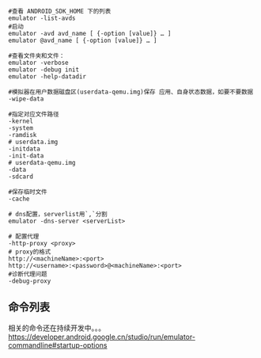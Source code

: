 ```
#查看 ANDROID_SDK_HOME 下的列表  
emulator -list-avds  
#启动  
emulator -avd avd_name [ {-option [value]} … ]  
emulator @avd_name [ {-option [value]} … ]  

#查看文件夹和文件：
emulator -verbose
emulator -debug init
emulator -help-datadir

#模拟器在用户数据磁盘区(userdata-qemu.img)保存 应用、自身状态数据，如要不要数据
-wipe-data

#指定对应文件路径  
-kernel
-system
-ramdisk
# userdata.img
-initdata
-init-data
# userdata-qemu.img
-data
-sdcard

#保存临时文件
-cache

# dns配置，serverlist用`,`分割  
emulator -dns-server <serverList>  

# 配置代理
-http-proxy <proxy>
# proxy的格式
http://<machineName>:<port>  
http://<username>:<password>@<machineName>:<port>
#诊断代理问题
-debug-proxy
```

## 命令列表

相关的命令还在持续开发中。。。
https://developer.android.google.cn/studio/run/emulator-commandline#startup-options